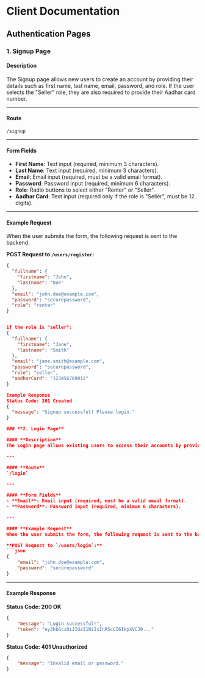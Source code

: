 # Client Documentation

## **Authentication Pages**

### **1. Signup Page**

#### **Description**
The Signup page allows new users to create an account by providing their details such as first name, last name, email, password, and role. If the user selects the "Seller" role, they are also required to provide their Aadhar card number.

---

#### **Route**
`/signup`

---

#### **Form Fields**
- **First Name**: Text input (required, minimum 3 characters).
- **Last Name**: Text input (required, minimum 3 characters).
- **Email**: Email input (required, must be a valid email format).
- **Password**: Password input (required, minimum 6 characters).
- **Role**: Radio buttons to select either "Renter" or "Seller".
- **Aadhar Card**: Text input (required only if the role is "Seller", must be 12 digits).

---

#### **Example Request**
When the user submits the form, the following request is sent to the backend:

**POST Request to `/users/register`:**
```json
{
  "fullname": {
    "firstname": "John",
    "lastname": "Doe"
  },
  "email": "john.doe@example.com",
  "password": "securepassword",
  "role": "renter"
}


if the role is "seller":
{
  "fullname": {
    "firstname": "Jane",
    "lastname": "Smith"
  },
  "email": "jane.smith@example.com",
  "password": "securepassword",
  "role": "seller",
  "aadharCard": "123456789012"
}

Example Response
Status Code: 201 Created
{
  "message": "Signup successful! Please login."
}

### **2. Login Page**

#### **Description**
The Login page allows existing users to access their accounts by providing their email and password.

---

#### **Route**
`/login`

---

#### **Form Fields**
- **Email**: Email input (required, must be a valid email format).
- **Password**: Password input (required, minimum 6 characters).

---

#### **Example Request**
When the user submits the form, the following request is sent to the backend:

**POST Request to `/users/login`:**
```json
{
    "email": "john.doe@example.com",
    "password": "securepassword"
}
```

---

#### **Example Response**
**Status Code: 200 OK**
```json
{
    "message": "Login successful!",
    "token": "eyJhbGciOiJIUzI1NiIsInR5cCI6IkpXVCJ9..."
}
```

**Status Code: 401 Unauthorized**
```json
{
    "message": "Invalid email or password."
}
```